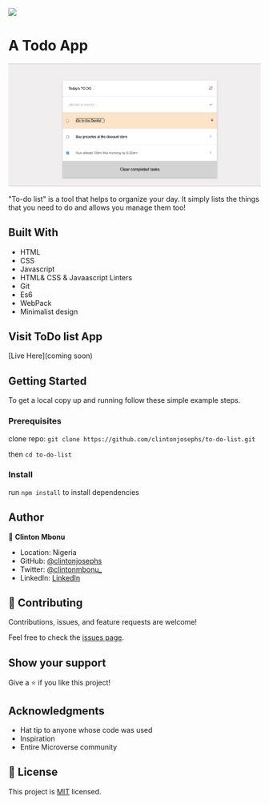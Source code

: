 ![](https://img.shields.io/badge/Microverse-blueviolet)

# A Todo App

![Todos](assets/images/todo_list_filter.png)

"To-do list" is a tool that helps to organize your day. It simply lists the things that you need to do and allows you manage them too!
## Built With

- HTML
- CSS
- Javascript
- HTML& CSS & Javaascript Linters
- Git
- Es6
- WebPack
- Minimalist design

## Visit ToDo list App

[Live Here](coming soon)

## Getting Started

To get a local copy up and running follow these simple example steps.

### Prerequisites

clone repo: `git clone https://github.com/clintonjosephs/to-do-list.git`

then
`cd to-do-list`

### Install

run `npm install` to install dependencies

## Author

👤 **Clinton Mbonu**

- Location: Nigeria
- GitHub: [@clintonjosephs](https://github.com/clintonjosephs)
- Twitter: [@clintonmbonu\_](https://twitter.com/clintonmbonu_)
- LinkedIn: [LinkedIn](https://linkedin.com/in/clinton-mbonu)

## 🤝 Contributing

Contributions, issues, and feature requests are welcome!

Feel free to check the [issues page](../../issues/).

## Show your support

Give a ⭐️ if you like this project!

## Acknowledgments

- Hat tip to anyone whose code was used
- Inspiration
- Entire Microverse community

## 📝 License

This project is [MIT](./MIT.md) licensed.